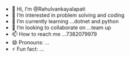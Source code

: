 - 👋 Hi, I’m @Rahulvankayalapati
- 👀 I’m interested in problem solving and coding
- 🌱 I’m currently learning ...dotnet and python
- 💞️ I’m looking to collaborate on ...team up 
- 📫 How to reach me ...7382079979
- 😄 Pronouns: ...
- ⚡ Fun fact: ...

<!---
Rahulvankayalapati/Rahulvankayalapati is a ✨ special ✨ repository because its `README.md` (this file) appears on your GitHub profile.
You can click the Preview link to take a look at your changes.
--->
